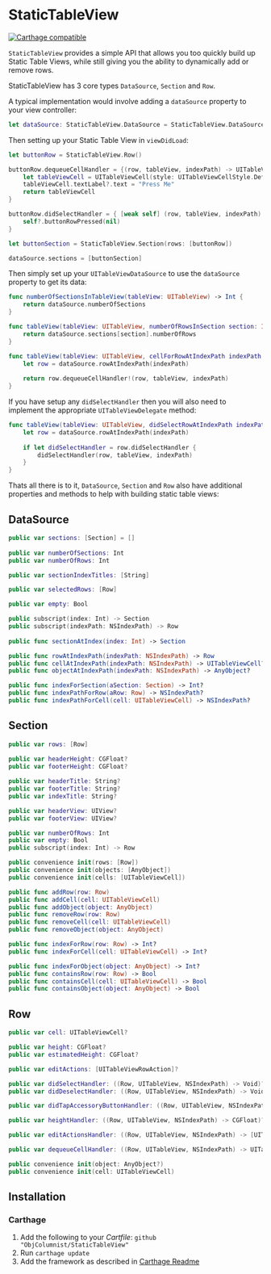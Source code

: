 # StaticTableView

[![Carthage compatible](https://img.shields.io/badge/Carthage-compatible-4BC51D.svg?style=flat)](https://github.com/Carthage/Carthage)

`StaticTableView` provides a simple API that allows you too quickly build up Static Table Views, while still giving you the ability to dynamically add or remove rows.

StaticTableView has 3 core types `DataSource`, `Section` and `Row`.

A typical implementation would involve adding a `dataSource` property to your view controller:

```swift
let dataSource: StaticTableView.DataSource = StaticTableView.DataSource()
```

Then setting up your Static Table View in `viewDidLoad`:

```swift
let buttonRow = StaticTableView.Row()

buttonRow.dequeueCellHandler = {(row, tableView, indexPath) -> UITableViewCell in
    let tableViewCell = UITableViewCell(style: UITableViewCellStyle.Default, reuseIdentifier: nil)
    tableViewCell.textLabel?.text = "Press Me"
    return tableViewCell
}

buttonRow.didSelectHandler = { [weak self] (row, tableView, indexPath) -> Void in
    self?.buttonRowPressed(nil)
}

let buttonSection = StaticTableView.Section(rows: [buttonRow])

dataSource.sections = [buttonSection]
```

Then simply set up your `UITableViewDataSource` to use the `dataSource` property to get its data:

```swift
func numberOfSectionsInTableView(tableView: UITableView) -> Int {
    return dataSource.numberOfSections
}

func tableView(tableView: UITableView, numberOfRowsInSection section: Int) -> Int {
    return dataSource.sections[section].numberOfRows
}

func tableView(tableView: UITableView, cellForRowAtIndexPath indexPath: NSIndexPath) -> UITableViewCell {
    let row = dataSource.rowAtIndexPath(indexPath)
    
    return row.dequeueCellHandler!(row, tableView, indexPath)
}
```

If you have setup any `didSelectHandler` then you will also need to implement the appropriate `UITableViewDelegate` method:

```swift
func tableView(tableView: UITableView, didSelectRowAtIndexPath indexPath: NSIndexPath) {
    let row = dataSource.rowAtIndexPath(indexPath)
    
    if let didSelectHandler = row.didSelectHandler {
        didSelectHandler(row, tableView, indexPath)
    }
}
```

Thats all there is to it, `DataSource`, `Section` and `Row` also have additional properties and methods to help with building static table views:

## DataSource

```swift
public var sections: [Section] = []
    
public var numberOfSections: Int
public var numberOfRows: Int

public var sectionIndexTitles: [String]

public var selectedRows: [Row]

public var empty: Bool

public subscript(index: Int) -> Section
public subscript(indexPath: NSIndexPath) -> Row
 
public func sectionAtIndex(index: Int) -> Section

public func rowAtIndexPath(indexPath: NSIndexPath) -> Row
public func cellAtIndexPath(indexPath: NSIndexPath) -> UITableViewCell?
public func objectAtIndexPath(indexPath: NSIndexPath) -> AnyObject?

public func indexForSection(aSection: Section) -> Int?
public func indexPathForRow(aRow: Row) -> NSIndexPath?
public func indexPathForCell(cell: UITableViewCell) -> NSIndexPath?    
```

## Section

```swift
public var rows: [Row]
    
public var headerHeight: CGFloat?
public var footerHeight: CGFloat?

public var headerTitle: String?
public var footerTitle: String?
public var indexTitle: String?

public var headerView: UIView?
public var footerView: UIView?

public var numberOfRows: Int
public var empty: Bool
public subscript(index: Int) -> Row 

public convenience init(rows: [Row])
public convenience init(objects: [AnyObject])
public convenience init(cells: [UITableViewCell])

public func addRow(row: Row)
public func addCell(cell: UITableViewCell)
public func addObject(object: AnyObject)
public func removeRow(row: Row)
public func removeCell(cell: UITableViewCell)
public func removeObject(object: AnyObject)

public func indexForRow(row: Row) -> Int?
public func indexForCell(cell: UITableViewCell) -> Int?

public func indexForObject(object: AnyObject) -> Int?
public func containsRow(row: Row) -> Bool
public func containsCell(cell: UITableViewCell) -> Bool
public func containsObject(object: AnyObject) -> Bool
```

## Row

```swift
public var cell: UITableViewCell?

public var height: CGFloat?
public var estimatedHeight: CGFloat?

public var editActions: [UITableViewRowAction]?

public var didSelectHandler: ((Row, UITableView, NSIndexPath) -> Void)?
public var didDeselectHandler: ((Row, UITableView, NSIndexPath) -> Void)?

public var didTapAccessoryButtonHandler: ((Row, UITableView, NSIndexPath) -> Void)?

public var heightHandler: ((Row, UITableView, NSIndexPath) -> CGFloat)?

public var editActionsHandler: ((Row, UITableView, NSIndexPath) -> [UITableViewRowAction]?)?

public var dequeueCellHandler: ((Row, UITableView, NSIndexPath) -> UITableViewCell)?

public convenience init(object: AnyObject?)
public convenience init(cell: UITableViewCell)
```


## Installation

### Carthage

1. Add the following to your *Cartfile*:
  `github "ObjColumnist/StaticTableView"`
2. Run `carthage update`
3. Add the framework as described in [Carthage Readme](https://github.com/Carthage/Carthage#adding-frameworks-to-an-application)

